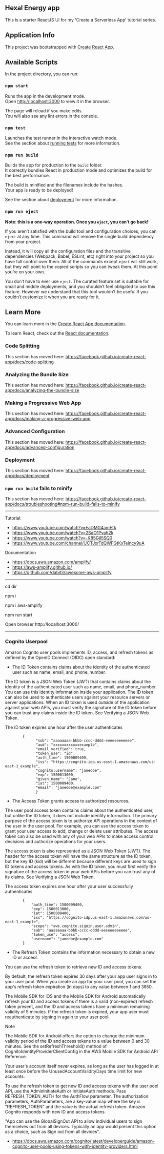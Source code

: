 ## Hexal Energy app

This is a starter ReactJS UI for my 'Create a Serverless App' tutorial series.

## Application Info

This project was bootstrapped with [Create React App](https://github.com/facebook/create-react-app).

## Available Scripts

In the project directory, you can run:

### `npm start`

Runs the app in the development mode.<br>
Open [http://localhost:3000](http://localhost:3000) to view it in the browser.

The page will reload if you make edits.<br>
You will also see any lint errors in the console.

### `npm test`

Launches the test runner in the interactive watch mode.<br>
See the section about [running tests](https://facebook.github.io/create-react-app/docs/running-tests) for more information.

### `npm run build`

Builds the app for production to the `build` folder.<br>
It correctly bundles React in production mode and optimizes the build for the best performance.

The build is minified and the filenames include the hashes.<br>
Your app is ready to be deployed!

See the section about [deployment](https://facebook.github.io/create-react-app/docs/deployment) for more information.

### `npm run eject`

**Note: this is a one-way operation. Once you `eject`, you can’t go back!**

If you aren’t satisfied with the build tool and configuration choices, you can `eject` at any time. This command will remove the single build dependency from your project.

Instead, it will copy all the configuration files and the transitive dependencies (Webpack, Babel, ESLint, etc) right into your project so you have full control over them. All of the commands except `eject` will still work, but they will point to the copied scripts so you can tweak them. At this point you’re on your own.

You don’t have to ever use `eject`. The curated feature set is suitable for small and middle deployments, and you shouldn’t feel obligated to use this feature. However we understand that this tool wouldn’t be useful if you couldn’t customize it when you are ready for it.

## Learn More

You can learn more in the [Create React App documentation](https://facebook.github.io/create-react-app/docs/getting-started).

To learn React, check out the [React documentation](https://reactjs.org/).

### Code Splitting

This section has moved here: https://facebook.github.io/create-react-app/docs/code-splitting

### Analyzing the Bundle Size

This section has moved here: https://facebook.github.io/create-react-app/docs/analyzing-the-bundle-size

### Making a Progressive Web App

This section has moved here: https://facebook.github.io/create-react-app/docs/making-a-progressive-web-app

### Advanced Configuration

This section has moved here: https://facebook.github.io/create-react-app/docs/advanced-configuration

### Deployment

This section has moved here: https://facebook.github.io/create-react-app/docs/deployment

### `npm run build` fails to minify

This section has moved here: https://facebook.github.io/create-react-app/docs/troubleshooting#npm-run-build-fails-to-minify

---------------------------------------------------------------
Tutorial:

- https://www.youtube.com/watch?v=EaDMG4amEfk
- https://www.youtube.com/watch?v=2SaO1Pvah2k
- https://www.youtube.com/watch?v=-K85GjI5SQ0
- https://www.youtube.com/channel/UCTJxrTdQWFGtKxTeincy9uA

Documentation 

- https://docs.aws.amazon.com/amplify/
- https://aws-amplify.github.io/
- https://github.com/dabit3/awesome-aws-amplify

--------------------------------------------------------------
cd dir 


npm i


npm i aws-amplify

npm run start


Open browser http://localhost:3000/


--------------------------------------------------------------
### Cognito Userpool

Amazon Cognito user pools implements ID, access, and refresh tokens as defined by the OpenID Connect (OIDC) open standard:

- The ID Token contains claims about the identity of the authenticated user such as name, email, and phone_number.

The ID token is a JSON Web Token (JWT) that contains claims about the identity of the authenticated user such as name, email, and phone_number. You can use this identity information inside your application. The ID token can also be used to authenticate users against your resource servers or server applications. When an ID token is used outside of the application against your web APIs, you must verify the signature of the ID token before you can trust any claims inside the ID token. See Verifying a JSON Web Token.

The ID token expires one hour after the user authenticates



			{
				  "sub": "aaaaaaaa-bbbb-cccc-dddd-eeeeeeeeeeee",
				  "aud": "xxxxxxxxxxxxexample",
				  "email_verified": true,
				  "token_use": "id",
				  "auth_time": 1500009400,
				  "iss": "https://cognito-idp.us-east-1.amazonaws.com/us-east-1_example",
				  "cognito:username": "janedoe",
				  "exp": 1500013000,
				  "given_name": "Jane",
				  "iat": 1500009400,
				  "email": "janedoe@example.com"
				  }


- The Access Token grants access to authorized resources.


The user pool access token contains claims about the authenticated user, but unlike the ID token, it does not include identity information. The primary purpose of the access token is to authorize API operations in the context of the user in the user pool. For example, you can use the access token to grant your user access to add, change or delete user attributes. The access token can also be used with any of your web APIs to make access control decisions and authorize operations for your users.

The access token is also represented as a JSON Web Token (JWT). The header for the access token will have the same structure as the ID token, but the key ID (kid) will be different because different keys are used to sign ID tokens and access tokens. As with the ID token, you must first verify the signature of the access token in your web APIs before you can trust any of its claims. See Verifying a JSON Web Token.


The access token expires one hour after your user successfully authenticates

			
			{
				"auth_time": 1500009400,
				"exp": 1500013000,
				"iat": 1500009400,
				"iss": "https://cognito-idp.us-east-1.amazonaws.com/us-east-1_example",
				"scope": "aws.cognito.signin.user.admin",
				"sub": "aaaaaaaa-bbbb-cccc-dddd-eeeeeeeeeeee",
				"token_use": "access",
				"username": "janedoe@example.com"
			}


- The Refresh Token contains the information necessary to obtain a new ID or access


You can use the refresh token to retrieve new ID and access tokens.

By default, the refresh token expires 30 days after your app user signs in to your user pool. When you create an app for your user pool, you can set the app's refresh token expiration (in days) to any value between 1 and 3650.

The Mobile SDK for iOS and the Mobile SDK for Android automatically refresh your ID and access tokens if there is a valid (non-expired) refresh token present, and the ID and access tokens have a minimum remaining validity of 5 minutes. If the refresh token is expired, your app user must reauthenticate by signing in again to your user pool.

Note

The Mobile SDK for Android offers the option to change the minimum validity period of the ID and access tokens to a value between 0 and 30 minutes. See the setRefreshThreshold() method of CognitoIdentityProviderClientConfig in the AWS Mobile SDK for Android API Reference.

Your user's account itself never expires, as long as the user has logged in at least once before the UnusedAccountValidityDays time limit for new accounts.

To use the refresh token to get new ID and access tokens with the user pool API, use the AdminInitiateAuth or InitiateAuth methods. Pass REFRESH_TOKEN_AUTH for the AuthFlow parameter. The authorization parameters, AuthParameters, are a key-value map where the key is "REFRESH_TOKEN" and the value is the actual refresh token. Amazon Cognito responds with new ID and access tokens.



 "App can use the GlobalSignOut API to allow individual users to sign themselves out from all devices. Typically an app would present this option as a choice, such as Sign out from all devices".

- https://docs.aws.amazon.com/cognito/latest/developerguide/amazon-cognito-user-pools-using-tokens-with-identity-providers.html

